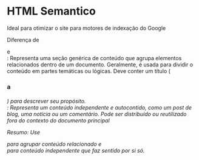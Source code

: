 # HTML Semantico

Ideal para otimizar o site para motores de indexação do Google


Diferença de <section> e <articles>
    <section>: Representa uma seção genérica de conteúdo que agrupa elementos relacionados dentro de um documento. Geralmente, é usada para dividir o conteúdo em partes temáticas ou lógicas. Deve conter um título (<h1> a <h6>) para descrever seu propósito.
    <article>: Representa um conteúdo independente e autocontido, como um post de blog, uma notícia ou um comentário. Pode ser distribuído ou reutilizado fora do contexto do documento principal
    
Resumo: Use <section> para agrupar conteúdo relacionado e <article> para conteúdo independente que faz sentido por si só.